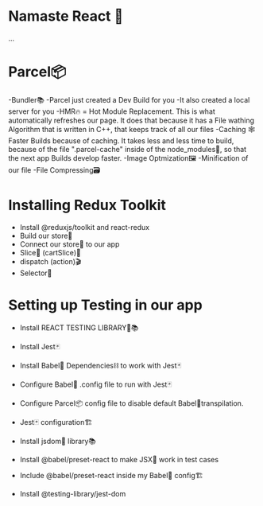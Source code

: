 # Namaste React 🚀

...

# Parcel📦

-Bundler📚
-Parcel just created a Dev Build for you
-It also created a local server for you
-HMR🔥 = Hot Module Replacement. This is what automatically refreshes our page. It does that because it
has a File wathing Algorithm that is written in C++, that keeps track of all our files
-Caching 🕸️ Faster Builds because of caching. It takes less and less time to build, because of the file
".parcel-cache" inside of the node_modules🔰, so that the next app Builds develop faster.
-Image Optmization🖼️
-Minification of our file
-File Compressing🗃️

# Installing Redux Toolkit

- Install @reduxjs/toolkit and react-redux
- Build our store🏪
- Connect our store🏪 to our app
- Slice🍕 (cartSlice)🛒
- dispatch (action)🎬
- Selector🎯


# Setting up Testing in our app

- Install REACT TESTING LIBRARY🧪📚

- Install Jest🃏

- Install Babel🦜 Dependencies⛓️
to work with Jest🃏

- Configure Babel🦜 .config file
to run with Jest🃏

- Configure Parcel📦 config file
to disable default Babel🦜transpilation. 

- Jest🃏 configuration🏗️

- Install jsdom📑 library📚

- Install @babel/preset-react to make JSX🦐  work in test cases

- Include @babel/preset-react inside  my Babel🦜 config🏗️

- Install @testing-library/jest-dom